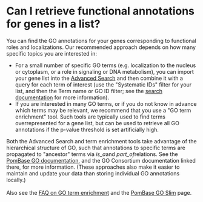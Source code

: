 # Can I retrieve functional annotations for genes in a list?
<!-- pombase_categories: Querying/Searching,Tools and Resources,Using Ontologies -->

You can find the GO annotations for your genes corresponding to
functional roles and localizations. Our recommended approach depends on
how many specific topics you are interested in:

-   For a small number of specific GO terms (e.g. localization to the
    nucleus or cytoplasm, or a role in signaling or DNA metabolism), you
    can import your gene list into the [Advanced     Search](/spombe/query/builder) and then combine it with a query for
    each term of interest (use the "Systematic IDs" filter for your
    list, and then the Term name or GO ID filter; see the [search     documentation](/documentation/advanced-search-documentation) for more
    information).
-   If you are interested in many GO terms, or if you do not know in
    advance which terms may be relevant, we recommend that you use a "GO
    term enrichment" tool. Such tools are typically used to find terms
    overrepresented for a gene list, but can be used to retrieve all GO
    annotations if the p-value threshold is set artificially high.

Both the Advanced Search and term enrichment tools take advantage of the
hierarchical structure of GO, such that annotations to specific terms
are propagated to "ancestor" terms via *is\_a*and *part\_of*relations.
See the [PomBase GO documentation](/documentation/gene-page-gene-ontology), and the GO
Consortium documentation linked there, for more information. (These
approaches also make it easier to maintain and update your data than
storing individual GO annotations locally.)\
\
Also see the [FAQ on GO term enrichment](/faq/how-can-i-find-significant-shared-go-annotations-genes-list) and
the [PomBase GO Slim](/browse-curation/fission-yeast-go-slim-terms) page.

